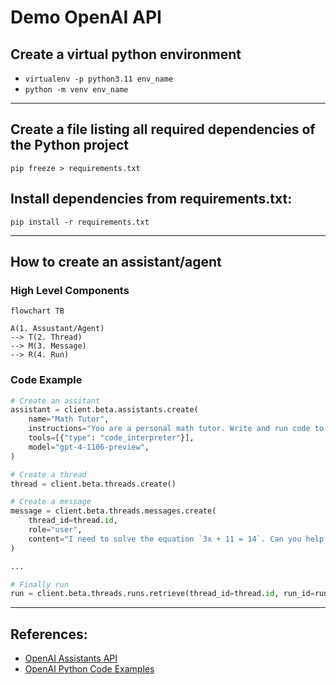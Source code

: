 # Demo OpenAI API

## Create a virtual python environment
- `virtualenv -p python3.11 env_name`
- `python -m venv env_name`

---
## Create a file listing all required dependencies of the Python project
    pip freeze > requirements.txt

## Install dependencies from requirements.txt:
    pip install -r requirements.txt
    
---
## How to create an assistant/agent

### High Level Components
```mermaid
flowchart TB

A(1. Assustant/Agent)
--> T(2. Thread)
--> M(3. Message)
--> R(4. Run)

```
### Code Example
```python
# Create an assitant
assistant = client.beta.assistants.create(
    name="Math Tutor",
    instructions="You are a personal math tutor. Write and run code to answer math questions.",
    tools=[{"type": "code_interpreter"}],
    model="gpt-4-1106-preview",
)

# Create a thread
thread = client.beta.threads.create()

# Create a message
message = client.beta.threads.messages.create(
    thread_id=thread.id,
    role="user",
    content="I need to solve the equation `3x + 11 = 14`. Can you help me?",
)

...

# Finally run
run = client.beta.threads.runs.retrieve(thread_id=thread.id, run_id=run.id)

```


---
## References:
- [OpenAI Assistants API](https://platform.openai.com/docs/assistants/overview)
- [OpenAI Python Code Examples](https://github.com/openai/openai-python/blob/main/examples)